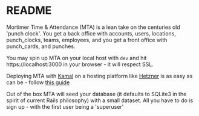 # README

Mortimer Time & Attendance (MTA) is a lean take on the centuries old 'punch clock'. You get a back office 
with accounts, users, locations, punch_clocks, teams, employees, and you get a front office with 
punch_cards, and punches.

You may spin up MTA on your local host with `dev` and hit https://localhost:3000 in your browser - it will 
respect SSL.

Deploying MTA with [Kamal](https://kamal-deploy.org/) on a hosting platform like [Hetzner](https://hetzner.com) is 
as easy as can be - follow [this guide](https://dev.to/adrienpoly/deploying-a-rails-app-with-mrsk-on-hetzner-a-beginners-guide-39kp)

Out of the box MTA will seed your database (it defaults to SQLite3 in the spirit of current Rails philosophy) with a 
small dataset. All you have to do is sign up - with the first user being a 'superuser'

